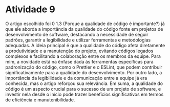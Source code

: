 # Atividade 9
O artigo escolhido foi 0 1.3 (Porque a qualidade de código é importante?) já que ele aborda a importância da qualidade do código fonte em projetos de desenvolvimento de software, destacando a necessidade de seguir padrões, garantir a legibilidade e utilizar ferramentas e metodologias adequadas. A ideia principal é que a qualidade do código afeta diretamente a produtividade e a manutenção do projeto, evitando códigos legados complexos e facilitando a colaboração entre os membros da equipe. Para mim, a novidade está na ênfase dada às ferramentas específicas para padronização do código, como o Prettier e o ESLint, que podem contribuir significativamente para a qualidade do desenvolvimento. Por outro lado, a importância da legibilidade e da comunicação entre a equipe já era conhecida, mas o artigo reforçou sua relevância. Em suma, a qualidade do código é um aspecto crucial para o sucesso de um projeto de software, e investir nela desde o início pode trazer benefícios significativos em termos de eficiência e manutenibilidade.